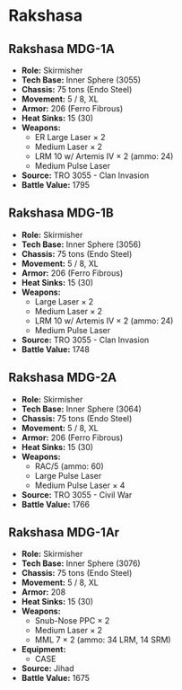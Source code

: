# Rakshasa
## Rakshasa MDG-1A
- **Role:** Skirmisher
- **Tech Base:** Inner Sphere (3055)
- **Chassis:** 75 tons (Endo Steel)
- **Movement:** 5 / 8, XL
- **Armor:** 206 (Ferro Fibrous)
- **Heat Sinks:** 15 (30)
- **Weapons:**
  - ER Large Laser × 2
  - Medium Laser × 2
  - LRM 10 w/ Artemis IV × 2 (ammo: 24)
  - Medium Pulse Laser
- **Source:** TRO 3055 - Clan Invasion
- **Battle Value:** 1795

## Rakshasa MDG-1B
- **Role:** Skirmisher
- **Tech Base:** Inner Sphere (3056)
- **Chassis:** 75 tons (Endo Steel)
- **Movement:** 5 / 8, XL
- **Armor:** 206 (Ferro Fibrous)
- **Heat Sinks:** 15 (30)
- **Weapons:**
  - Large Laser × 2
  - Medium Laser × 2
  - LRM 10 w/ Artemis IV × 2 (ammo: 24)
  - Medium Pulse Laser
- **Source:** TRO 3055 - Clan Invasion
- **Battle Value:** 1748

## Rakshasa MDG-2A
- **Role:** Skirmisher
- **Tech Base:** Inner Sphere (3064)
- **Chassis:** 75 tons (Endo Steel)
- **Movement:** 5 / 8, XL
- **Armor:** 206 (Ferro Fibrous)
- **Heat Sinks:** 15 (30)
- **Weapons:**
  - RAC/5 (ammo: 60)
  - Large Pulse Laser
  - Medium Pulse Laser × 4
- **Source:** TRO 3055 - Civil War
- **Battle Value:** 1766

## Rakshasa MDG-1Ar
- **Role:** Skirmisher
- **Tech Base:** Inner Sphere (3076)
- **Chassis:** 75 tons (Endo Steel)
- **Movement:** 5 / 8, XL
- **Armor:** 208
- **Heat Sinks:** 15 (30)
- **Weapons:**
  - Snub-Nose PPC × 2
  - Medium Laser × 2
  - MML 7 × 2 (ammo: 34 LRM, 14 SRM)
- **Equipment:**
  - CASE
- **Source:** Jihad
- **Battle Value:** 1675


